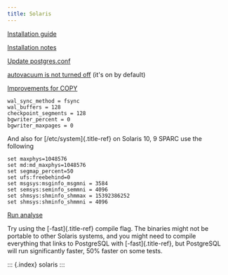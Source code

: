 ```yaml
---
title: Solaris
---
```


[Installation
guide](http://wiki.postgresql.org/wiki/Detailed_installation_guides#Solaris)

[Installation
notes](http://www.postgresql.org/docs/8.4/static/installation-platform-notes.html)

[Update
postgres.conf](http://wiki.postgresql.org/wiki/Tuning_Your_PostgreSQL_Server)

[autovacuum is not turned
off](http://www.postgresql.org/docs/8.4/static/routine-vacuuming.html#AUTOVACUUM)
(it\'s on by default)

[Improvements for
COPY](http://archives.postgresql.org/pgsql-performance/2006-02/msg00190.php)

``` {.properties}
wal_sync_method = fsync
wal_buffers = 128
checkpoint_segments = 128
bgwriter_percent = 0
bgwriter_maxpages = 0
```

And also for [/etc/system]{.title-ref} on Solaris 10, 9 SPARC use the
following

``` {.properties}
set maxphys=1048576
set md:md_maxphys=1048576
set segmap_percent=50
set ufs:freebehind=0
set msgsys:msginfo_msgmni = 3584
set semsys:seminfo_semmni = 4096
set shmsys:shminfo_shmmax = 15392386252
set shmsys:shminfo_shmmni = 4096
```

[Run
analyse](http://www.postgresql.org/docs/8.4/static/sql-analyze.html)

Try using the [-fast]{.title-ref} compile flag. The binaries might not
be portable to other Solaris systems, and you might need to compile
everything that links to PostgreSQL with [-fast]{.title-ref}, but
PostgreSQL will run significantly faster, 50% faster on some tests.

::: {.index}
solaris
:::
